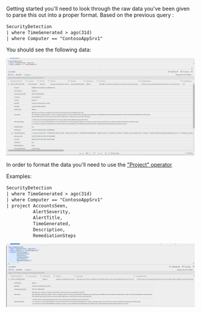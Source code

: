 Getting started you'll need to look through the raw data you've been given to parse this out into a proper format.
Based on the previous query : 
~~~~
SecurityDetection
| where TimeGenerated > ago(31d) 
| where Computer == "ContosoAppSrv1"
~~~~

You should see the following data:

![Hint](Pictures/Hint_Data1.png)


In order to format the data you'll need to use the ["Project" operator](https://docs.microsoft.com/en-us/azure/kusto/query/projectoperator)

Examples:

~~~~
SecurityDetection
| where TimeGenerated > ago(31d) 
| where Computer == "ContosoAppSrv1"
| project AccountsSeen,
          AlertSeverity,
          AlertTitle,
          TimeGenerated,
          Description,
          RemediationSteps         

~~~~
![Hint](Pictures/Hint_Data2.png)